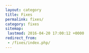 ```yaml
---
layout: category
title: Fixes
permalink: fixes/
category: fixes
sitemap:
 lastmod: 2016-04-20 17:00:12 +0000
redirect_from:
 - /fixes/index.php/
---
```

